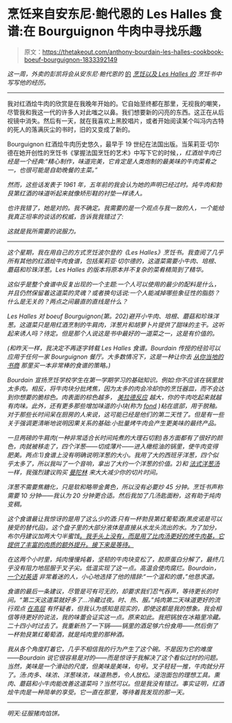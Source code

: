 # 烹饪来自安东尼·鲍代恩的 Les Halles 食谱:在 Bourguignon 牛肉中寻找乐趣

> 原文：<https://thetakeout.com/anthony-bourdain-les-halles-cookbook-boeuf-bourguignon-1833392149>

*这一周，*外卖的*彭凯将会从安东尼·鲍代恩的* [的](https://thetakeout.com/anthony-bourdain-les-halles-cookbook-french-onion-soup-1833361381) [*烹饪以及 Les Halles 的*](https://thetakeout.com/anthony-bourdain-les-halles-cookbook-french-onion-soup-1833361381) *烹饪书中写写他的经历。*



* * *

我对红酒烩牛肉的欣赏是在我晚年开始的。它自始至终都在那里，无视我的嘲笑，尽管我和我这一代的许多人对此嗤之以鼻。我们想要新的闪亮的东西。这正在从后视镜中消失。然后有一天，就在我喜欢上黑胶唱片，或者开始阅读某个叫冯内古特的死人的落满灰尘的书时，旧的又变成了新的。

Bourguignon 红酒烩牛肉历史悠久，最早于 19 世纪在法国出版。当茱莉亚·切尔德在她开创性的烹饪书《掌握法国烹饪的艺术》中写下它的时候，[](https://en.wikipedia.org/wiki/Mastering_the_Art_of_French_Cooking)*，红酒烩牛肉已经是一个经典:“精心制作，味道完美，它肯定是人类炮制的最美味的牛肉菜肴之一，也很可能是自助晚餐的主菜。”*

*然而，这些话发表于 1961 年，五年前的我会认为她的声明已经过时。炖牛肉和勃艮第红酒的味道听起来就像矫形鞋的衬垫一样诱人。*

*也许我错了，她是对的。我不确定。我需要的是一个观点与我一致的人，一个能给我真正坦率的谈话的权威，告诉我我错过了:*

*这就是我所需要的说服力。*

* * *

*这个星期，我在用自己的方式烹饪波尔登的《Les Halles》烹饪书。我查阅了几乎所有其他的红酒烩牛肉食谱，包括茱莉亚·切尔德的，这道菜需要小牛肉、培根、蘑菇和珍珠洋葱。Les Halles 的版本将原本并不复杂的菜肴精简到了精华。*

*这似乎是整个食谱中反复出现的一个主题:一个人可以使用的最少的配料是什么，并且仍然保留着这道菜的灵魂？或者换句话说:一个人能减掉哪些象征性的脂肪？什么是无关的？两点之间最直的直线是什么？*

*Les Halles 对 boeuf Bourguignon(第。202)避开小牛肉、培根、蘑菇和珍珠洋葱。这道菜只是用红酒烹制的牛肩肉，洋葱片和胡萝卜片提供了甜味的主干。这听起来诱人吗？待定。但是那个人说这是书中最好的一道菜之一，这是有价值的。*

*(和昨天一样，我决定不再逐字转载 Les Halles 食谱。Bourdain 传授的经验可以应用于任何一家 Bourguignon 餐厅。大多数情况下，这是一种让你去 [从你当地的书商](https://www.bloomsbury.com/us/anthony-bourdains-les-halles-cookbook-9781582341804/) 那里买一本非常棒的食谱的策略。)* 

*Bourdain 宣扬烹饪学校学生在第一学期学习的基础知识。例如:你不应该在锅里放太多肉。相反，将牛肉块分批烤焦，因为太多的肉会冷却你的烹饪器皿，而不会达到你想要的脆棕色。肉表面的棕色越多， [美拉德反应](https://modernistcuisine.com/2013/03/the-maillard-reaction/) 越大，你的牛肉吃起来就越有肉味。此外，还有更多那些增加味道的小块(称为 [fond](https://food52.com/blog/12331-how-to-make-sauce-out-of-your-pan-s-brown-bits-a-k-a-fond) )粘在底部，用于脱釉。对于那些长时间呆在厨房的人来说，这可能已经是他们的第二天性了。但是有一些关于强调更清晰地说明因果关系的基础:小批量烤牛肉会产生更美味的最终产品。*

*一旦两磅的牛肩肉(一种非常适合长时间炖煮的大理石切割)各方面都有了很好的颜色，肉就被移走了，四个洋葱——切成薄片——进入橄榄油的锅里，使牛肉变得肥美。两点:1)食谱上没有明确说明洋葱的大小。我用了大的西班牙洋葱，四个似乎太多了，所以我叫了一个音响，拿出了大约一个洋葱的价值。2)和 [法式洋葱汤](https://thetakeout.com/anthony-bourdain-les-halles-cookbook-french-onion-soup-1833361381) 一样，我强烈建议购买 [曼陀林](https://en.wikipedia.org/wiki/Mandoline) 来大大减少你的切片时间。* 

*洋葱不需要焦糖化，只是软和略带金黄色，所以没有必要炒 45 分钟。烹饪书声称需要 10 分钟——我认为 20 分钟更合适。然后我加了几汤匙面粉，这有助于炖肉变稠。*

*这个食谱最让我惊讶的是用了这么少的酒:只有一杯勃艮第红葡萄酒(黑皮诺是可以接受的替代品)。这个盘子里的大部分液体是直接从水龙头流出的水。为了加分，布尔丹建议加两大勺半蜜饯[。我手头上没有，而是用了比肉汤更好的烤牛肉基，它提供了丰富的肉质的额外提升。接下来是等待。](https://en.wikipedia.org/wiki/Demi-glace)* 

*在这两个小时里，炖肉慢慢炖着，坚韧的牛肉块变松了，胶原蛋白分解了，最终几乎没有阻力地屈服于叉子尖。低温实现了这一点。高温会使肉腐烂。Bourdain， [一个对英语](http://typecastshow.com/anthony-bourdain/) 非常着迷的人，小心地选择了他的措辞:“一个温和的煨，”他恳求道。*

*食谱的最后一条建议，尽管是可有可无的，却要求我们忍气吞声，等待更长的时间。“第二天这道菜就好多了...冷藏过夜。时、热、服。”炖肉第二天味道更好的流行观点 [在高层](https://www.seriouseats.com/2016/02/science-of-stew-does-stew-get-better-with-age.html) 有怀疑者，但我认为感知是现实的，即使这都是我的想象。我会相信等待更好的说法，我的味蕾会证实这一点。原来如此。我把锅放在冰箱里冷藏。二十四小时过去了。我重新热了一下锅——锅里的酒足够六份食用——然后倒了一杯勃艮第红葡萄酒，就是炖肉里的那种酒。*

*我从各个角度盯着它，几乎不相信我的行为产生了这个碗。不是因为它的难度——Bourdain 说它很容易是对的——而是惊讶于我解决了这个看似过时的问题。当然，美味是一个滑动的尺度，但美味是美味，句号。叉子轻轻一推，牛肉就分开了。汤:肉多、味浓、洋葱味浓，味道熟悉，令人放松。浸泡面包的理想工具。熏肉、蘑菇和小牛肉能改善这道菜吗？当然可以。但是我没有错过。事实证明，红酒烩牛肉是一种简单的享受。它一直在那里，等待着我发现的那一天。*

* * *

*明天:征服猪肉馅饼。*
